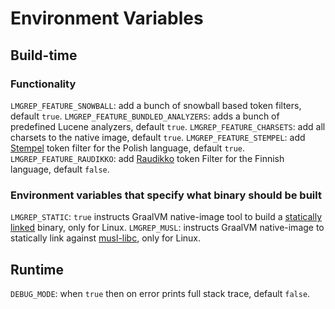 # Environment Variables

## Build-time

### Functionality

`LMGREP_FEATURE_SNOWBALL`: add a bunch of snowball based token filters, default `true`.
`LMGREP_FEATURE_BUNDLED_ANALYZERS`: adds a bunch of predefined Lucene analyzers, default `true`. 
`LMGREP_FEATURE_CHARSETS`: add all charsets to the native image, default `true`.
`LMGREP_FEATURE_STEMPEL`: add [Stempel](https://lucene.apache.org/core/6_6_0/analyzers-stempel/org/apache/lucene/analysis/stempel/package-summary.html) token filter for the Polish language, default `true`.
`LMGREP_FEATURE_RAUDIKKO`: add [Raudikko](https://github.com/EvidentSolutions/raudikko) token Filter for the Finnish language, default `false`.

### Environment variables that specify what binary should be built

`LMGREP_STATIC`: `true` instructs GraalVM native-image tool to build a [statically linked](https://www.graalvm.org/22.0/reference-manual/native-image/StaticImages/) binary, only for Linux. 
`LMGREP_MUSL`: instructs GraalVM native-image to statically link against [musl-libc](https://musl.libc.org/), only for Linux.


## Runtime

`DEBUG_MODE`: when `true` then on error prints full stack trace, default `false`.
